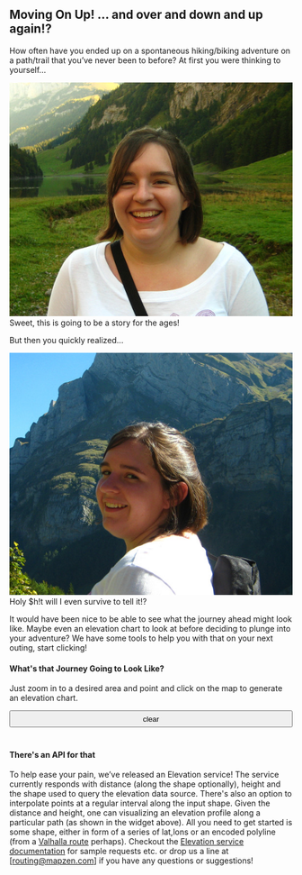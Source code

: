 ## Moving On Up! ... and over and down and up again!?

How often have you ended up on a spontaneous hiking/biking adventure on a path/trail that you’ve never been to before? At first you were thinking to yourself...

![Sure Let's Go!](images/sure.jpg)
Sweet, this is going to be a story for the ages!

But then you quickly realized...

![I don't know about this...](images/unsure.jpg)
Holy $h!t will I even survive to tell it!?

It would have been nice to be able to see what the journey ahead might look like. Maybe even an elevation chart to look at before deciding to plunge into your adventure? We have some tools to help you with that on your next outing, start clicking!

#### What's that Journey Going to Look Like?

Just zoom in to a desired area and point and click on the map to generate an elevation chart.

<div>
<link rel="stylesheet" href="http://maxcdn.bootstrapcdn.com/bootstrap/3.2.0/css/bootstrap.min.css">
<link rel="stylesheet" href="http://cdn.leafletjs.com/leaflet-0.7.3/leaflet.css" />
<link rel="stylesheet" href="../../routing/css/valhalla.css" />
<script src="../../routing/conf/env.conf"></script>
<script type="text/javascript" src="https://code.jquery.com/jquery-1.11.3.min.js"></script>
<script src="http://ajax.googleapis.com/ajax/libs/angularjs/1.3.15/angular.min.js"></script>
<script type = "text/javascript" src="../../routing/js/elevation/flot/jquery.flot.min.js"></script>
<script type = "text/javascript" src="../../routing/js/elevation/flot/jquery.flot.symbol.min.js"></script>
<script type="text/javascript" src="../../routing/js/elevation/flot/jquery.flot.js"></script>
<script type="text/javascript" src="../../routing/js/elevation/flot/jquery.colorhelpers.js"></script>
<script type="text/javascript" src="../../routing/js/elevation/flot/jquery.flot.canvas.js"></script>
<script type="text/javascript" src="../../routing/js/elevation/flot/jquery.flot.stack.js"></script>

<style>
body{
width: 100%;
height: 100%;
overflow: hidden;
}
#mapwrapper{
padding:0;
}
.transparent_btn{
width:100%;
height:30px;
margin-bottom:20px;
}
.transparent_btn:hover{
background-color:#ccc;
}
</style>

<div class="container-fluid" data-ng-controller="RouteController">
<div id="graph" style= "display:none; height:225 	px; width: 50%; float:center;"></div>
<button id="clearbtn" class = "transparent_btn" type="button">clear</button>
<div id="map"></div>
</div>

<script src="http://cdn.leafletjs.com/leaflet-0.7.3/leaflet.js"></script>
<script type="text/javascript" src="../../routing/js/leaflet-hash.js"></script>
<script src="js/elevation-blog-demo.js"></script>
<script src="js/L.Elevation.Blog.js"></script>

<script type="text/javascript">
window.addEventListener("hashchange",function(){parent.postMessage(window.location.hash, "*")});
</script>
</div>

#### There's an API for that

To help ease your pain, we’ve released an Elevation service! The service currently responds with distance (along the shape optionally), height and the shape used to query the elevation data source. There's also an option to interpolate points at a regular interval along the input shape. Given the distance and height, one can visualizing an elevation profile along a particular path (as shown in the widget above). All you need to get started is some shape, either in form of a series of lat,lons or an encoded polyline (from a [Valhalla route]() perhaps). Checkout the [Elevation service documentation](https://github.com/valhalla/valhalla-docs.git) for sample requests etc. or drop us a line at [routing@mapzen.com] if you have any questions or suggestions!